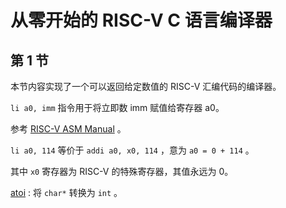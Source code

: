 # 从零开始的 RISC-V C 语言编译器

## 第 1 节

本节内容实现了一个可以返回给定数值的 RISC-V 汇编代码的编译器。

`li a0, imm` 指令用于将立即数 imm 赋值给寄存器 a0。

参考 [RISC-V ASM Manual](https://github.com/riscv-non-isa/riscv-asm-manual/blob/master/riscv-asm.md#load-immediate) 。

`li a0, 114` 等价于 `addi a0, x0, 114` ，意为 `a0 = 0 + 114` 。

其中 `x0` 寄存器为 RISC-V 的特殊寄存器，其值永远为 0。

[atoi](https://cplusplus.com/reference/cstdlib/atoi/) : 将 `char*` 转换为 `int` 。